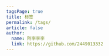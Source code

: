 ```yaml
---
tagsPage: true
title: 标签
permalink: /tags/
article: false
author: 
  name: 阿李李李
  link: https://github.com/2449013332
---
```

